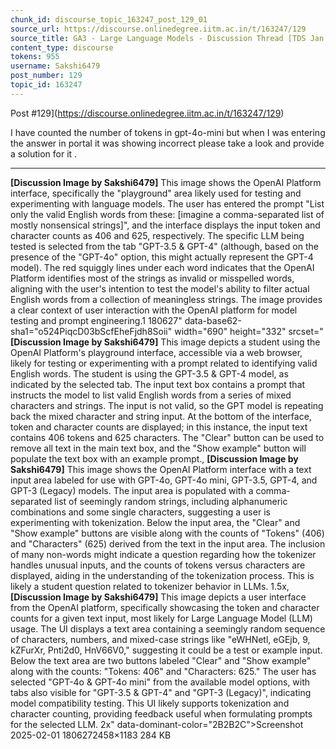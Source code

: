 ```yaml
---
chunk_id: discourse_topic_163247_post_129_01
source_url: https://discourse.onlinedegree.iitm.ac.in/t/163247/129
source_title: GA3 - Large Language Models - Discussion Thread [TDS Jan 2025]
content_type: discourse
tokens: 955
username: Sakshi6479
post_number: 129
topic_id: 163247
---
```


Post #129](https://discourse.onlinedegree.iitm.ac.in/t/163247/129)

I have counted the number of tokens in gpt-4o-mini but when I was entering the answer in portal it was showing incorrect please take a look and provide a solution for it .

---

**[Discussion Image by Sakshi6479]** This image shows the OpenAI Platform interface, specifically the "playground" area likely used for testing and experimenting with language models. The user has entered the prompt "List only the valid English words from these: [imagine a comma-separated list of mostly nonsensical strings]", and the interface displays the input token and character counts as 406 and 625, respectively. The specific LLM being tested is selected from the tab "GPT-3.5 & GPT-4" (although, based on the presence of the "GPT-4o" option, this might actually represent the GPT-4 model). The red squiggly lines under each word indicates that the OpenAI Platform identifies most of the strings as invalid or misspelled words, aligning with the user's intention to test the model's ability to filter actual English words from a collection of meaningless strings. The image provides a clear context of user interaction with the OpenAI platform for model testing and prompt engineering.1 180627" data-base62-sha1="o524PiqcD03bScfEheFjdh8Soii" width="690" height="332" srcset="**[Discussion Image by Sakshi6479]** This image depicts a student using the OpenAI Platform's playground interface, accessible via a web browser, likely for testing or experimenting with a prompt related to identifying valid English words. The student is using the GPT-3.5 & GPT-4 model, as indicated by the selected tab. The input text box contains a prompt that instructs the model to list valid English words from a series of mixed characters and strings. The input is not valid, so the GPT model is repeating back the mixed character and string input. At the bottom of the interface, token and character counts are displayed; in this instance, the input text contains 406 tokens and 625 characters. The "Clear" button can be used to remove all text in the main text box, and the "Show example" button will populate the text box with an example prompt., **[Discussion Image by Sakshi6479]** This image shows the OpenAI Platform interface with a text input area labeled for use with GPT-4o, GPT-4o mini, GPT-3.5, GPT-4, and GPT-3 (Legacy) models. The input area is populated with a comma-separated list of seemingly random strings, including alphanumeric combinations and some single characters, suggesting a user is experimenting with tokenization. Below the input area, the "Clear" and "Show example" buttons are visible along with the counts of "Tokens" (406) and "Characters" (625) derived from the text in the input area. The inclusion of many non-words might indicate a question regarding how the tokenizer handles unusual inputs, and the counts of tokens versus characters are displayed, aiding in the understanding of the tokenization process. This is likely a student question related to tokenizer behavior in LLMs. 1.5x, **[Discussion Image by Sakshi6479]** This image depicts a user interface from the OpenAI platform, specifically showcasing the token and character counts for a given text input, most likely for Large Language Model (LLM) usage. The UI displays a text area containing a seemingly random sequence of characters, numbers, and mixed-case strings like "eWHNetl, eGEjb, 9, kZFurXr, Pnti2d0, HnV66V0," suggesting it could be a test or example input. Below the text area are two buttons labeled "Clear" and "Show example" along with the counts: "Tokens: 406" and "Characters: 625." The user has selected "GPT-4o & GPT-4o mini" from the available model options, with tabs also visible for "GPT-3.5 & GPT-4" and "GPT-3 (Legacy)", indicating model compatibility testing. This UI likely supports tokenization and character counting, providing feedback useful when formulating prompts for the selected LLM. 2x" data-dominant-color="2B2B2C">Screenshot 2025-02-01 1806272458×1183 284 KB
